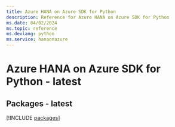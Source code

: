 ```yaml
---
title: Azure HANA on Azure SDK for Python
description: Reference for Azure HANA on Azure SDK for Python
ms.date: 04/02/2024
ms.topic: reference
ms.devlang: python
ms.service: hanaonazure
---
```

# Azure HANA on Azure SDK for Python - latest
## Packages - latest
[!INCLUDE [packages](hana-on-azure-index.md)]